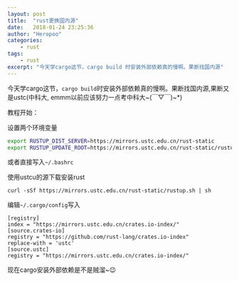 ```yaml
---
layout: post
title:  "rust更换国内源"
date:   2018-01-24 23:25:36
author: "Heropoo"
categories: 
    - rust
tags:
    - rust
excerpt: "今天学cargo这节，cargo build 时安装外部依赖真的慢啊。果断找国内源"
---
```

今天学cargo这节，`cargo build`时安装外部依赖真的慢啊。果断找国内源,果断又是ustc(中科大, emmm以前应该努力一点考中科大~(￣▽￣)~\*)

教程开始：

设置两个环境变量
```bash
export RUSTUP_DIST_SERVER=https://mirrors.ustc.edu.cn/rust-static
export RUSTUP_UPDATE_ROOT=https://mirrors.ustc.edu.cn/rust-static/rustup
```
或者直接写入`~/.bashrc`

使用ustcu的源下载安装rust
```
curl -sSf https://mirrors.ustc.edu.cn/rust-static/rustup.sh | sh
```
编辑`~/.cargo/config`写入
```
[registry]
index = "https://mirrors.ustc.edu.cn/crates.io-index/"
[source.crates-io]
registry = "https://github.com/rust-lang/crates.io-index"
replace-with = 'ustc'
[source.ustc]
registry = "https://mirrors.ustc.edu.cn/crates.io-index/"
```
现在cargo安装外部依赖是不是贼溜~😉